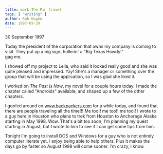 ```yaml
---
title: work The Pin travel
tags: [ "writing" ]
author: Rob Nugen
date: 1997-09-30
---
```


<p class=date>30 September 1997</p>

<p>
Today the president of the corporation that owns my company is coming to visit. They put up a big sign, hollerin' a "Big Texas Howdy!" 
<br>
gag me.
<p>
I showed off my project to Leila, who said it looked really good and she was quite pleased and impressed. Yay! She's a manager or something over the group that will be using the application, so I was glad she liked it.
<p>
I worked on <em>The Past Is Now</em>, my novel for a couple hours today. I made the chapter called "Androids" available, and shaped up a few of the other chapters.
<p>
I goofed around on <a href="https://www.backpackers.com">
www.backpackers.com</a> for a while today, and found that there
are people traveling all the time!!!  Me too!! me too!! me too!!
I wrote to a guy here in Houston who plans to trek from Houston to Anchorage Alaska starting in May 1998.  Wow.  That's a bit too soon; I'm planning my quest starting in August, but I wrote to him to see if I can get some tips from him.  
<p>
Tonight I'm going to install DOS and Windows for a guy who is not entirely computer literate yet. I enjoy being able to help others. Plus it makes the days go by faster so August 1998 will come sooner. I'm crazy, I know.
<p>

